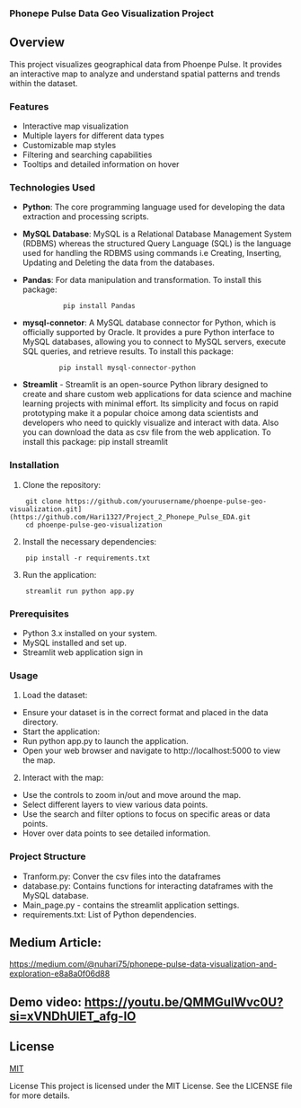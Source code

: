 ### Phonepe Pulse Data Geo Visualization Project
## Overview
This project visualizes geographical data from Phoenpe Pulse. It provides an interactive map to analyze and understand spatial patterns and trends within the dataset.

### Features
- Interactive map visualization
- Multiple layers for different data types
- Customizable map styles
- Filtering and searching capabilities
- Tooltips and detailed information on hover
### Technologies Used

- **Python**: The core programming language used for developing the data extraction and processing scripts.
- **MySQL Database**: MySQL is a Relational Database Management System (RDBMS) whereas the structured Query Language (SQL) is the language used for handling the RDBMS using commands i.e Creating, Inserting, Updating and Deleting the data from the databases.
- **Pandas**: For data manipulation and transformation.
To install this package:
                
                pip install Pandas
- **mysql-connetor**: A MySQL database connector for Python, which is officially supported by Oracle. It provides a pure Python interface to MySQL databases, allowing you to connect to MySQL servers, execute SQL queries, and retrieve results.
To install this package:

               pip install mysql-connector-python
- **Streamlit** - Streamlit is an open-source Python library designed to create and share custom web applications for data science and machine learning projects with minimal effort. Its simplicity and focus on rapid prototyping make it a popular choice among data scientists and developers who need to quickly visualize and interact with data. Also you can download the data as csv file from the web application.
To install this package:
                pip install streamlit
### Installation
1. Clone the repository:
```
    git clone https://github.com/yourusername/phoenpe-pulse-geo-visualization.git](https://github.com/Hari1327/Project_2_Phonepe_Pulse_EDA.git
    cd phoenpe-pulse-geo-visualization
```
2. Install the necessary dependencies:
```
    pip install -r requirements.txt
```
3. Run the application:
```
    streamlit run python app.py
```
### Prerequisites
- Python 3.x installed on your system.
- MySQL installed and set up.
- Streamlit web application sign in 
### Usage
1. Load the dataset:

- Ensure your dataset is in the correct format and placed in the data directory.
- Start the application:
- Run python app.py to launch the application.
- Open your web browser and navigate to http://localhost:5000 to view the map.
2. Interact with the map:

- Use the controls to zoom in/out and move around the map.
- Select different layers to view various data points.
- Use the search and filter options to focus on specific areas or data points.
- Hover over data points to see detailed information.


### Project Structure

- Tranform.py: Conver the csv files into the dataframes 
- database.py: Contains functions for interacting dataframes with the MySQL database. 
- Main_page.py - contains the streamlit application settings. 
- requirements.txt: List of Python dependencies.

## Medium Article:
https://medium.com/@nuhari75/phonepe-pulse-data-visualization-and-exploration-e8a8a0f06d88

## Demo video: https://youtu.be/QMMGulWvc0U?si=xVNDhUIET_afg-IO
## License

[MIT](https://choosealicense.com/licenses/mit/)

License This project is licensed under the MIT License. See the LICENSE file for more details.
